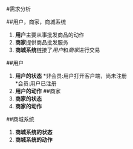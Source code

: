 #需求分析

##用户，商家，商城系统
1. **用户**主要从事批发商品的动作
2. **商家**提供商品批发服务
3. **商城系统**链接了*用户*和*商家*进行交易

##用户
1. **用户的状态**
*非会员:用户打开客户端，尚未注册   
*会员:用户已注册
2. **用户的动作**
##商家
1. **商家的状态**
2. **商家的动作**

##商城系统
1. **商城系统的状态**
2. **商城系统的动作**
